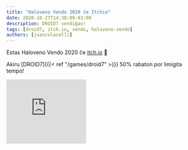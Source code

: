 ```yaml
---
title: "Haloveno Vendo 2020 ĉe Itchio"
date: 2020-10-27T14:38:09-03:00
description: DROID7 vendiĝas!
tags: [droid7, itch.io, vendo, haloveno-vendo]
authors: [juancolacelli]
---
```


Estas Haloveno Vendo 2020 ĉe [itch.io](https://poopbits.itch.io) 🎃

Akiru [DROID7]({{< ref "/games/droid7" >}}) 50% rabaton por limigita tempo!

<iframe src="https://itch.io/embed/570980?linkback=true&amp;bg_color=16171a&amp;fg_color=fafdff&amp;link_color=ff8426&amp;border_color=16171a" width="208" height="167" frameborder="0"><a href="https://poopbits.itch.io/droid7">DROID7</a></iframe>
